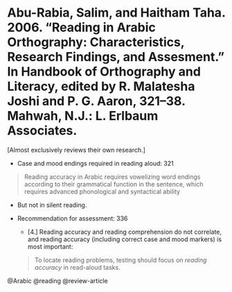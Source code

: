 # Abu-Rabia, Salim, and Haitham Taha. 2006. “Reading in Arabic Orthography: Characteristics, Research Findings, and Assesment.” In Handbook of Orthography and Literacy, edited by R. Malatesha Joshi and P. G. Aaron, 321–38. Mahwah, N.J.: L. Erlbaum Associates.

[Almost exclusively reviews their own research.]

- Case and mood endings required in reading aloud: 321

 > Reading accuracy in Arabic requires vowelizing word endings according to their grammatical function in the sentence, which requires advanced phonological and syntactical ability 

  - But not in silent reading.

- Recommendation for assessment: 336
  - [4.] Reading accuracy and reading comprehension do not correlate, and reading accuracy (including correct case and mood markers) is most important:

  > To locate reading problems, testing should focus on *reading accuracy* in read-aloud tasks.

@Arabic
@reading
@review-article
